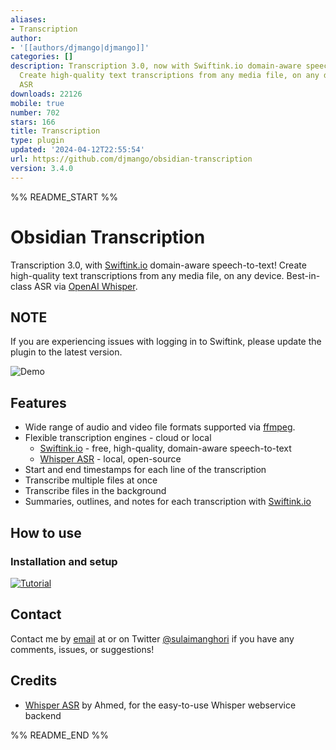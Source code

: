 ```yaml
---
aliases:
- Transcription
author:
- '[[authors/djmango|djmango]]'
categories: []
description: Transcription 3.0, now with Swiftink.io domain-aware speech-to-text!
  Create high-quality text transcriptions from any media file, on any device. Best-in-class
  ASR
downloads: 22126
mobile: true
number: 702
stars: 166
title: Transcription
type: plugin
updated: '2024-04-12T22:55:54'
url: https://github.com/djmango/obsidian-transcription
version: 3.4.0
---
```


%% README_START %%

# Obsidian Transcription

Transcription 3.0, with [Swiftink.io](https://www.swiftink.io/) domain-aware speech-to-text! Create high-quality text transcriptions from any media file, on any device. Best-in-class ASR via [OpenAI Whisper](https://openai.com/blog/whisper/).

## NOTE

If you are experiencing issues with logging in to Swiftink, please update the plugin to the latest version.

![Demo](https://raw.githubusercontent.com/djmango/obsidian-transcription/HEAD/media/demo.gif)

## Features

-   Wide range of audio and video file formats supported via [ffmpeg](https://ffmpeg.org/).
-   Flexible transcription engines - cloud or local
    -   [Swiftink.io](https://www.swiftink.io/) - free, high-quality, domain-aware speech-to-text
    -   [Whisper ASR](https://github.com/ahmetoner/whisper-asr-webservice) - local, open-source
-   Start and end timestamps for each line of the transcription
-   Transcribe multiple files at once
-   Transcribe files in the background
-   Summaries, outlines, and notes for each transcription with [Swiftink.io](https://www.swiftink.io/)

## How to use

### Installation and setup

[![Tutorial](https://img.youtube.com/vi/EyfhLGF3Fxg/0.jpg)](https://www.youtube.com/watch?v=EyfhLGF3Fxg)

## Contact

Contact me by [email](mailto:sulaiman@swiftink.io) at or on Twitter [@sulaimanghori](https://twitter.com/sulaimanghori) if you have any comments, issues, or suggestions!

## Credits

-   [Whisper ASR](https://github.com/ahmetoner/whisper-asr-webservice) by Ahmed, for the easy-to-use Whisper webservice backend


%% README_END %%